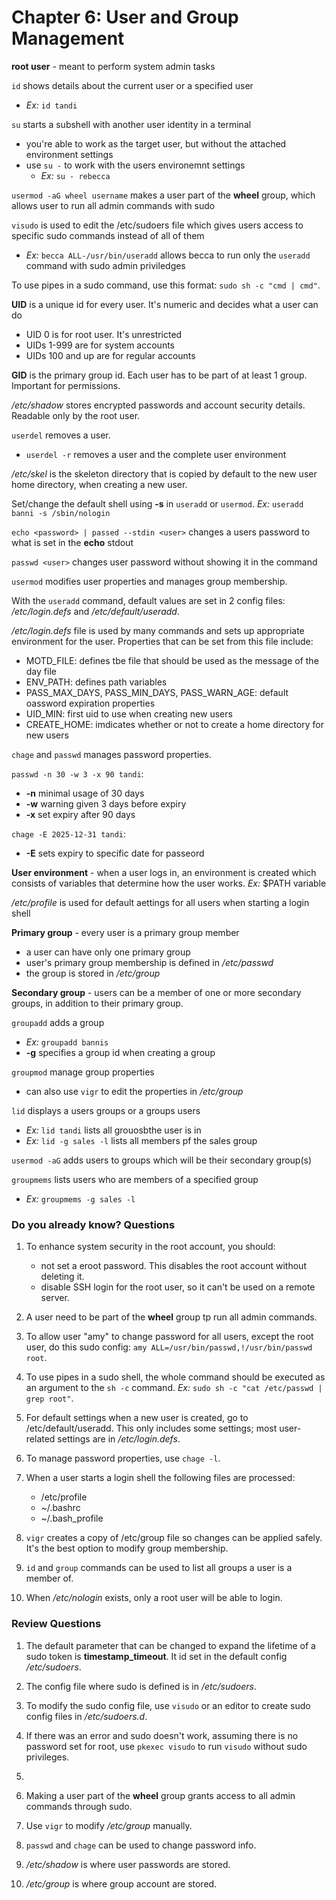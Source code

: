 # Chapter 6: User and Group Management

**root user** - meant to perform system admin tasks

`id` shows details about the current user or a specified user
  - *Ex:* `id tandi`

`su` starts a subshell with another user identity in a terminal
  - you're able to work as the target user, but without the attached environment settings
  - use `su -` to work with the users environemnt settings
    - *Ex:* `su - rebecca`

`usermod -aG wheel username` makes a user part of the **wheel** group, which allows user to run all admin commands with sudo

`visudo` is used to edit the /etc/sudoers file which gives users access to specific sudo commands instead of all of them
  - *Ex:* `becca ALL-/usr/bin/useradd` allows becca to run only the `useradd` command with sudo admin priviledges

To use pipes in a sudo command, use this format:
`sudo sh -c "cmd | cmd"`.

**UID** is a unique id for every user. It's numeric and decides what a user can do
  - UID 0 is for root user. It's unrestricted
  - UIDs 1-999 are for system accounts
  - UIDs 100 and up are for regular accounts

**GID** is the primary group id. Each user has to be part of at least 1 group. Important for permissions.

*/etc/shadow* stores encrypted passwords and account security details. Readable only by the root user.

`userdel` removes a user.
  - `userdel -r` removes a user and the complete user environment

*/etc/skel* is the skeleton directory that is copied by default to the new user home directory, when creating a new user.

Set/change the default shell using **-s** in `useradd` or `usermod`. 
  *Ex:* `useradd banni -s /sbin/nologin`

`echo <password> | passed --stdin <user>` changes a users password to what is set in the **echo** stdout

`passwd <user>` changes user password without showing it in the command 

`usermod` modifies user properties and manages group membership. 

With the `useradd` command, default values are set in 2 config files: */etc/login.defs* and */etc/default/useradd*. 

*/etc/login.defs* file is used by many commands and sets up appropriate environment for the user. 
Properties that can be set from this file include:
  - MOTD_FILE: defines tbe file that should be used as the message of the day file 
  - ENV_PATH: defines path variables 
  - PASS_MAX_DAYS, PASS_MIN_DAYS, PASS_WARN_AGE: default oassword expiration properties 
  - UID_MIN: first uid to use when creating new users
  - CREATE_HOME: imdicates whether or not to create a home directory for new users

`chage` and `passwd` manages password properties. 

`passwd -n 30 -w 3 -x 90 tandi`:
  - **-n** minimal usage of 30 days
  - **-w** warning given 3 days before expiry 
  - **-x** set expiry after 90 days 

`chage -E 2025-12-31 tandi`:
  - **-E** sets expiry to specific date for passeord 

**User environment** - when a user logs in, an environment is created which consists of variables that determine how the user works. 
  *Ex:* $PATH variable 

*/etc/profile* is used for default aettings for all users when starting a login shell 

**Primary group** - every user is a primary group member 
  - a user can have only one primary group
  - user's primary group membership is defined in */etc/passwd*
  - the group is stored in */etc/group*

**Secondary group** - users can be a member of one or more secondary groups, in addition to their primary group. 

`groupadd` adds a group
  - *Ex:* `groupadd bannis`
  - **-g** specifies a group id when creating a group

`groupmod` manage group properties 
  - can also use `vigr` to edit the properties in */etc/group*

`lid` displays a users groups or a groups users 
  - *Ex:* `lid tandi` lists all grouosbthe user is in
  - *Ex:* `lid -g sales -l` lists all members pf the sales group 

`usermod -aG` adds users to groups which will be their secondary group(s) 

`groupmems` lists users who are members of a specified group 
  - *Ex:* `groupmems -g sales -l`


### Do you already know? Questions

1. To enhance system security in the root account, you should:
    - not set a eroot password. This disables the root account without deleting it. 
    - disable SSH login for the root user, so it can't be used on a remote server.

2. A user need to be part of the **wheel** group tp run all admin commands.

3. To allow user "amy" to change password for all users, except the root user, do this sudo config: `amy ALL=/usr/bin/passwd,!/usr/bin/passwd root`.

4. To use pipes in a sudo shell, the whole command should be executed as an argument to the `sh -c` command. *Ex:* `sudo sh -c "cat /etc/passwd | grep root"`.

5. For default settings when a new user is created, go to /etc/default/useradd. This only includes some settings; most user-related settings are in */etc/login.defs*.

6. To manage password properties, use `chage -l`.

7. When a user starts a login shell the following files are processed:
    - /etc/profile
    - ~/.bashrc
    - ~/.bash_profile

8. `vigr` creates a copy of /etc/group file so changes can be applied safely. It's the best option to modify group membership.

9. `id` and `group` commands can be used to list all groups a user is a member of. 

10. When */etc/nologin* exists, only a root user will be able to login.


### Review Questions 

1. The default parameter that can be changed to expand the lifetime of a sudo token is **timestamp_timeout**. It id set in the default config */etc/sudoers*. 

2. The config file where sudo is defined is in */etc/sudoers*.

3. To modify the sudo config file, use `visudo` or an editor to create sudo config files in */etc/sudoers.d*.

4. If there was an error and sudo doesn't work, assuming there is no password set for root, use `pkexec visudo` to run `visudo` without sudo privileges. 

5. 

6. Making a user part of the **wheel** group grants access to all admin commands through sudo. 

7. Use `vigr` to modify */etc/group* manually.

8. `passwd` and `chage` can be used to change password info. 

9. */etc/shadow* is where user passwords are stored. 

10. */etc/group* is where group account are stored. 


